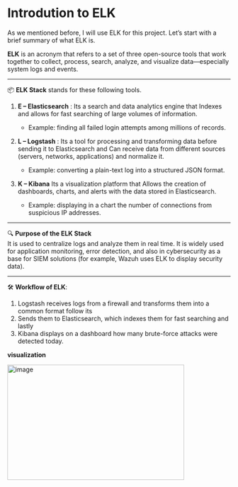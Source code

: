 # Introdution to ELK

As we mentioned before, I will use ELK for this project. Let’s start with a brief summary of what ELK is.

**ELK** is an acronym that refers to a set of three open-source tools that work together to collect, process, search, analyze, and visualize data—especially system logs and events.  

---

📦 **ELK Stack** stands for these following tools.

1. **E – Elasticsearch**  : Its a search and data analytics engine that Indexes and allows for fast searching of large volumes of information.  
   - Example: finding all failed login attempts among millions of records.  

2. **L – Logstash**  : Its a tool for processing and transforming data before sending it to Elasticsearch and  Can receive data from different sources (servers, networks, applications) and normalize it.  
   - Example: converting a plain-text log into a structured JSON format.  

3. **K – Kibana**  Its a visualization platform that Allows the creation of dashboards, charts, and alerts with the data stored in Elasticsearch.  
   - Example: displaying in a chart the number of connections from suspicious IP addresses.  

---

🔍 **Purpose of the ELK Stack**  
It is used to centralize logs and analyze them in real time. It is widely used for application monitoring, error detection, and also in cybersecurity as a base for SIEM solutions (for example, Wazuh uses ELK to display security data).  

---

🛠 **Workflow of ELK**:  
1. Logstash receives logs from a firewall and transforms them into a common format follow its  
2. Sends them to Elasticsearch, which indexes them for fast searching and lastly  
3. Kibana displays on a dashboard how many brute-force attacks were detected today.

 **visualization**

   <img width="399" height="260" alt="image" src="https://github.com/user-attachments/assets/943be2f6-c24a-464a-aa60-d1dc38af5c94" />


